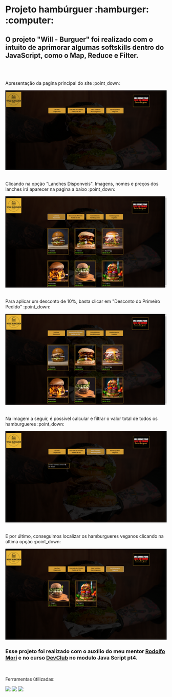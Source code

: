 <h1>Projeto hambúrguer :hamburger: :computer: </h1>

<h2>O projeto "Will - Burguer" foi realizado com o intuito de aprimorar algumas softskills dentro do JavaScript, como o Map, Reduce e Filter. </h2>
<br>
<br>
<p> Apresentação da pagina principal do site :point_down:</p>
<img src="https://raw.githubusercontent.com/Williancosta98/Hamburgueria/45ea013ef9db434e6bf5363d7602219454e89f99/img/main-website-image.PNG" alt="website-will-burguer">
<br>
<br>
<p>Clicando na opção "Lanches Disponveis". Imagens, nomes e preços dos lanches irá aparecer na pagina a baixo :point_down:</p>
<img src="https://raw.githubusercontent.com/Williancosta98/Hamburgueria/45ea013ef9db434e6bf5363d7602219454e89f99/img/show-all-website-image.png" alt="website-will-burguer-show-all">
<br>
<br>
<p>Para aplicar um desconto de 10%, basta clicar em "Desconto do Primeiro Pedido" :point_down:</p>
<img src="https://raw.githubusercontent.com/Williancosta98/Hamburgueria/45ea013ef9db434e6bf5363d7602219454e89f99/img/discount-website-image.png" alt="website-will-burguer-discount">
<br>
<br>
<p>Na imagem a seguir, é possível calcular e filtrar o valor total de todos os hamburgueres :point_down:</p>
<img src="https://raw.githubusercontent.com/Williancosta98/Hamburgueria/45ea013ef9db434e6bf5363d7602219454e89f99/img/reduce-website-image.png" alt="website-will-burguer-reduce">
<br>
<br>
<p>E por último, conseguimos localizar os hamburgueres veganos clicando na última opção :point_down:</p>
<img src="https://raw.githubusercontent.com/Williancosta98/Hamburgueria/45ea013ef9db434e6bf5363d7602219454e89f99/img/filter-website-image.png" alt="website-will-burguer-filter">
<br>
<h3>Esse projeto foi realizado com o auxílio do meu mentor <a href="https://www.youtube.com/c/rodolfomori">Rodolfo Mori</a> e no curso <a href="https://aulas.devclub.com.br/courses">DevClub</a> no modulo Java Script pt4.</h3>
<br>
<p>Ferramentas útilizadas:</p>
<img src="https://img.shields.io/badge/HTML5-E34F26?style=for-the-badge&logo=html5&logoColor=white">
<img src="https://img.shields.io/badge/CSS3-1572B6?style=for-the-badge&logo=css3&logoColor=white">
<img src="https://img.shields.io/badge/JavaScript-F7DF1E?style=for-the-badge&logo=javascript&logoColor=black">
